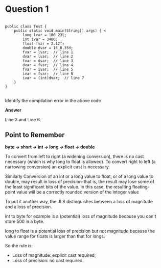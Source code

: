 
# Question 1
<pre>
<code> 
public class Test { 
	public static void main(String[] args) { <
		long lvar = 100_23l; 
		int ivar = 3400;
		float fvar = 2.12f;
		double dvar = 15_0.35d;
		fvar = lvar;  // line 1
		dvar = lvar;  // line 2
		fvar = dvar;  // line 3
		dvar = fvar;  // line 4
		fvar = ivar;  // line 5
		ivar = fvar;  // line 6
		ivar = (int)dvar;  // line 7
	}
}
</code>
</pre>

Identify the compilation error in the above code

**Answer**

Line 3 and Line 6. 

## Point to Remember

**byte -> short -> int -> long -> float -> double**

To convert from left to right (a widening conversion), there is no cast necessary (which is why long to float is allowed). To convert right to left (a narrowing conversion) an explicit cast is necessary.


Similarly Conversion of an int or a long value to float, or of a long value to double, may result in loss of precision-that is, the result may lose some of the least significant bits of the value. In this case, the resulting floating-point value will be a correctly rounded version of the integer value

To put it another way, the JLS distinguishes between a loss of magnitude and a loss of precision.

int to byte for example is a (potential) loss of magnitude because you can't store 500 in a byte.

long to float is a potential loss of precision but not magnitude because the value range for floats is larger than that for longs.

So the rule is:

- Loss of magnitude: explicit cast required;
- Loss of precision: no cast required.
